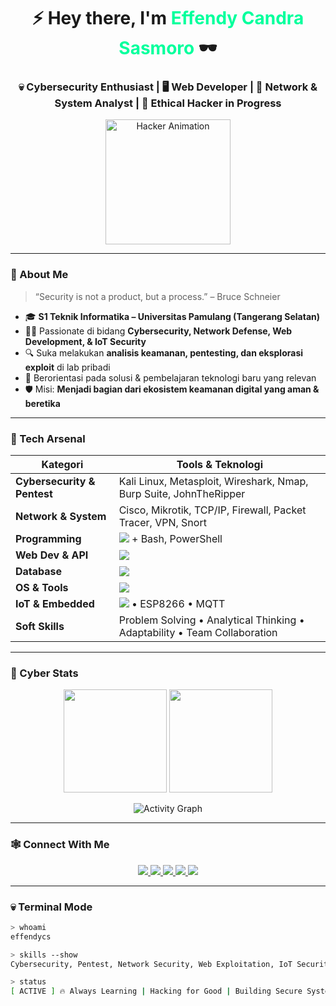 <!-- Profil README -->

<h1 align="center">⚡ Hey there, I'm <span style="color:#00FF9C;">Effendy Candra Sasmoro</span> 🕶️</h1>
<h3 align="center">💀 Cybersecurity Enthusiast | 🖥️ Web Developer | 🧠 Network & System Analyst | 🔐 Ethical Hacker in Progress</h3>

<p align="center">
  <img src="https://media.giphy.com/media/xT9IgzoKnwFNmISR8I/giphy.gif" width="200" alt="Hacker Animation" />
</p>

---

### 🧠 About Me
> “Security is not a product, but a process.” – Bruce Schneier  

- 🎓 **S1 Teknik Informatika – Universitas Pamulang (Tangerang Selatan)**  
- 🧑‍💻 Passionate di bidang **Cybersecurity, Network Defense, Web Development, & IoT Security**  
- 🔍 Suka melakukan **analisis keamanan, pentesting, dan eksplorasi exploit** di lab pribadi  
- 🧩 Berorientasi pada solusi & pembelajaran teknologi baru yang relevan  
- 🛡️ Misi: **Menjadi bagian dari ekosistem keamanan digital yang aman & beretika**

---

### 🧰 Tech Arsenal

| Kategori | Tools & Teknologi |
|-----------|------------------|
| **Cybersecurity & Pentest** | Kali Linux, Metasploit, Wireshark, Nmap, Burp Suite, JohnTheRipper |
| **Network & System** | Cisco, Mikrotik, TCP/IP, Firewall, Packet Tracer, VPN, Snort |
| **Programming** | <img src="https://skillicons.dev/icons?i=python,js,php,cpp" /> + Bash, PowerShell |
| **Web Dev & API** | <img src="https://skillicons.dev/icons?i=html,css,nodejs,react" /> |
| **Database** | <img src="https://skillicons.dev/icons?i=mysql" /> |
| **OS & Tools** | <img src="https://skillicons.dev/icons?i=linux,windows,vscode,github" /> |
| **IoT & Embedded** | <img src="https://skillicons.dev/icons?i=arduino" /> • ESP8266 • MQTT |
| **Soft Skills** | Problem Solving • Analytical Thinking • Adaptability • Team Collaboration |

---

### 🧩 Cyber Stats
<p align="center">
  <img src="https://github-readme-stats.vercel.app/api?username=effendycs&show_icons=true&theme=chartreuse-dark&hide_border=true&title_color=00FF9C&icon_color=00FF9C" height="165"/>
  <img src="https://github-readme-streak-stats.herokuapp.com/?user=effendycs&theme=chartreuse-dark&hide_border=true&ring=00FF9C&fire=00FF9C&currStreakLabel=00FF9C" height="165"/>
</p>

<p align="center">
  <img src="https://github-readme-activity-graph.vercel.app/graph?username=effendycs&theme=react-dark&hide_border=true&area=true&color=00FF9C" alt="Activity Graph"/>
</p>

---

### 🕸️ Connect With Me

<p align="center">
  <a href="https://linkedin.com/in/effendy-candra-sasmoro" target="_blank">
    <img src="https://img.shields.io/badge/-LinkedIn-0A66C2?style=for-the-badge&logo=linkedin&logoColor=white"/>
  </a>
  <a href="mailto:effendycndr@gmail.com">
    <img src="https://img.shields.io/badge/-Gmail-D14836?style=for-the-badge&logo=gmail&logoColor=white"/>
  </a>
  <a href="https://github.com/effendycs">
    <img src="https://img.shields.io/badge/-GitHub-000000?style=for-the-badge&logo=github&logoColor=white"/>
  </a>
  <a href="#">
    <img src="https://img.shields.io/badge/-TryHackMe-212C42?style=for-the-badge&logo=tryhackme&logoColor=red"/>
  </a>
  <a href="#">
    <img src="https://img.shields.io/badge/-HackTheBox-111927?style=for-the-badge&logo=hackthebox&logoColor=green"/>
  </a>
</p>

---

### 💀 Terminal Mode
```bash
> whoami
effendycs

> skills --show
Cybersecurity, Pentest, Network Security, Web Exploitation, IoT Security

> status
[ ACTIVE ] 🔥 Always Learning | Hacking for Good | Building Secure Systems
